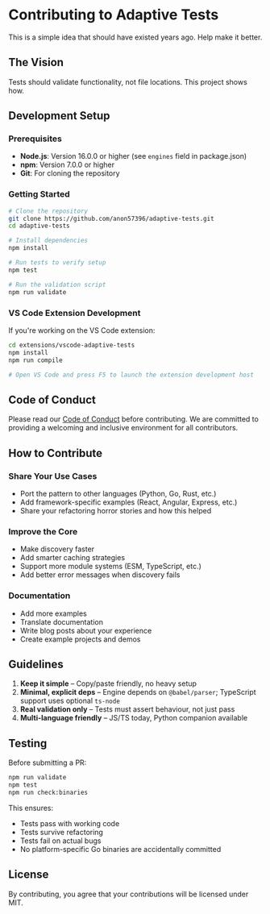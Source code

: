 # Contributing to Adaptive Tests

This is a simple idea that should have existed years ago. Help make it better.

## The Vision

Tests should validate functionality, not file locations. This project shows how.

## Development Setup

### Prerequisites

- **Node.js**: Version 16.0.0 or higher (see `engines` field in package.json)
- **npm**: Version 7.0.0 or higher
- **Git**: For cloning the repository

### Getting Started

```bash
# Clone the repository
git clone https://github.com/anon57396/adaptive-tests.git
cd adaptive-tests

# Install dependencies
npm install

# Run tests to verify setup
npm test

# Run the validation script
npm run validate
```

### VS Code Extension Development

If you're working on the VS Code extension:

```bash
cd extensions/vscode-adaptive-tests
npm install
npm run compile

# Open VS Code and press F5 to launch the extension development host
```

## Code of Conduct

Please read our [Code of Conduct](CODE_OF_CONDUCT.md) before contributing. We are committed to providing a welcoming and inclusive environment for all contributors.

## How to Contribute

### Share Your Use Cases

- Port the pattern to other languages (Python, Go, Rust, etc.)
- Add framework-specific examples (React, Angular, Express, etc.)
- Share your refactoring horror stories and how this helped

### Improve the Core

- Make discovery faster
- Add smarter caching strategies
- Support more module systems (ESM, TypeScript, etc.)
- Add better error messages when discovery fails

### Documentation

- Add more examples
- Translate documentation
- Write blog posts about your experience
- Create example projects and demos

## Guidelines

1. **Keep it simple** – Copy/paste friendly, no heavy setup
2. **Minimal, explicit deps** – Engine depends on `@babel/parser`; TypeScript support uses optional `ts-node`
3. **Real validation only** – Tests must assert behaviour, not just pass
4. **Multi-language friendly** – JS/TS today, Python companion available

## Testing

Before submitting a PR:

```bash
npm run validate
npm test
npm run check:binaries
```

This ensures:

- Tests pass with working code
- Tests survive refactoring
- Tests fail on actual bugs
- No platform-specific Go binaries are accidentally committed

## License

By contributing, you agree that your contributions will be licensed under MIT.
